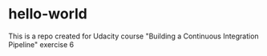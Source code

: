 # hello-world
This is a repo created for Udacity course "Building a Continuous Integration Pipeline" exercise 6
